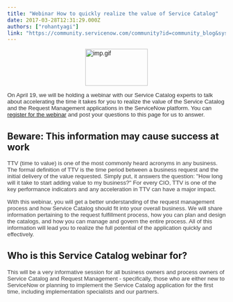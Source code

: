 ```yaml
---
title: "Webinar How to quickly realize the value of Service Catalog"
date: 2017-03-28T12:31:29.000Z
authors: ["rohantyagi"]
link: "https://community.servicenow.com/community?id=community_blog&sys_id=906caaa1dbd0dbc01dcaf3231f96194b"
---
```

<p><span style="font-family: arial, helvetica, sans-serif;"><img   alt="imp.gif" class="image-1 jive-image" height="85" src="bd35a731dbd41704ed6af3231f961906.iix" style="width: 144px; height: 84.9231px; display: block; margin-left: auto; margin-right: auto;" width="144"/></span></p><p><span style="font-family: arial, helvetica, sans-serif; color: #303030; font-size: 10pt;">On April 19, we will be holding a webinar with our Service Catalog experts to talk about accelerating the time it takes for you to realize the value of the Service Catalog and the Request Management applications in the ServiceNow platform. You can <a title="" _jive_internal="true" href="/community?id=community_article&sys_id=59fca2a5dbd0dbc01dcaf3231f9619f7">register for the webinar</a> and post your questions to this page for us to answer.</span></p><p></p><h2>Beware: This information may cause success at work</h2><p><span style="font-family: arial, helvetica, sans-serif; color: #3d3d3d; font-size: 10pt;">TTV (time to value) is one of the most commonly heard acronyms in any business. The formal definition of TTV is the time period between a business request and the initial delivery of the value requested. Simply put, it answers the question: "How long will it take to start adding value to my business?" For every CIO, TTV is one of the key performance indicators and any acceleration in TTV can have a major impact.</span></p><p></p><p><span style="font-family: arial, helvetica, sans-serif; color: #3d3d3d; font-size: 10pt;">With this webinar, you will get a better understanding of the request management process and how Service Catalog should fit into your overall business. We will share information pertaining to the request fulfillment process, how you can plan and design the catalogs, and how you can manage and govern the entire process. All of this information will lead you to realize the full potential of the application quickly and effectively.</span></p><p></p><h2>Who is this Service Catalog webinar for?</h2><p><span style="font-family: arial, helvetica, sans-serif; color: #3d3d3d; font-size: 10pt;">This will be a very informative session for all business owners and process owners of Service Catalog and Request Management - specifically, those who are either new to ServiceNow or planning to implement the Service Catalog application for the first time, including implementation specialists and our partners.</span></p>